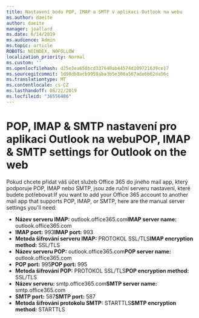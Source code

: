 ```yaml
---
title: Nastavení bodu POP, IMAP a SMTP v aplikaci Outlook na webu
ms.author: daeite
author: daeite
manager: joallard
ms.date: 6/14/2019
ms.audience: Admin
ms.topic: article
ROBOTS: NOINDEX, NOFOLLOW
localization_priority: Normal
ms.custom: ''
ms.openlocfilehash: d25e3ea650bcd337640ab44574d109721639ce17
ms.sourcegitcommit: 1d98db8acb9959aba3b5e308a567ade6b62da56c
ms.translationtype: MT
ms.contentlocale: cs-CZ
ms.lasthandoff: 08/22/2019
ms.locfileid: "36556486"
---
```

# <a name="pop-imap--smtp-settings-for-outlook-on-the-web"></a><span data-ttu-id="65195-102">POP, IMAP & SMTP nastavení pro aplikaci Outlook na webu</span><span class="sxs-lookup"><span data-stu-id="65195-102">POP, IMAP & SMTP settings for Outlook on the web</span></span>

<span data-ttu-id="65195-103">Pokud chcete přidat váš účet služeb Office 365 do jiného mail app, který podporuje POP, IMAP nebo SMTP, jsou zde ruční serveru nastavení, které budete potřebovat:</span><span class="sxs-lookup"><span data-stu-id="65195-103">If you want to add your Office 365 account to another mail app that supports POP, IMAP, or SMTP, here are the manual server settings you'll need:</span></span>
  
- <span data-ttu-id="65195-104">**Název serveru IMAP:** outlook.office365.com</span><span class="sxs-lookup"><span data-stu-id="65195-104">**IMAP server name:** outlook.office365.com</span></span>
- <span data-ttu-id="65195-105">**IMAP port:** 993</span><span class="sxs-lookup"><span data-stu-id="65195-105">**IMAP port:** 993</span></span>
- <span data-ttu-id="65195-106">**Metoda šifrování serveru IMAP:** PROTOKOL SSL/TLS</span><span class="sxs-lookup"><span data-stu-id="65195-106">**IMAP encryption method:** SSL/TLS</span></span>
- <span data-ttu-id="65195-107">**Název serveru POP:** outlook.office365.com</span><span class="sxs-lookup"><span data-stu-id="65195-107">**POP server name:** outlook.office365.com</span></span>  
- <span data-ttu-id="65195-108">**POP port:** 995</span><span class="sxs-lookup"><span data-stu-id="65195-108">**POP port:** 995</span></span>  
- <span data-ttu-id="65195-109">**Metoda šifrování POP:** PROTOKOL SSL/TLS</span><span class="sxs-lookup"><span data-stu-id="65195-109">**POP encryption method:** SSL/TLS</span></span>  
- <span data-ttu-id="65195-110">**Název serveru:** smtp.office365.com</span><span class="sxs-lookup"><span data-stu-id="65195-110">**SMTP server name:** smtp.office365.com</span></span>
- <span data-ttu-id="65195-111">**SMTP port:** 587</span><span class="sxs-lookup"><span data-stu-id="65195-111">**SMTP port:** 587</span></span>
- <span data-ttu-id="65195-112">**Metoda šifrování protokolu SMTP:** STARTTLS</span><span class="sxs-lookup"><span data-stu-id="65195-112">**SMTP encryption method:** STARTTLS</span></span>
